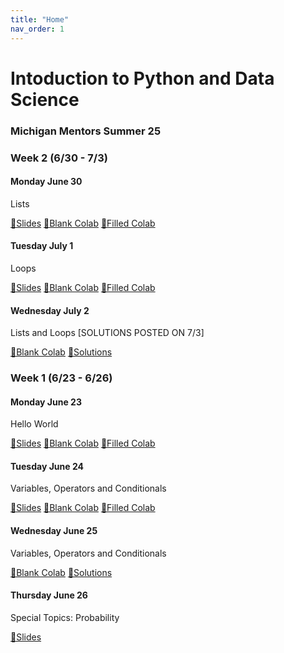 ```yaml
---
title: "Home"
nav_order: 1
---
```

# Intoduction to Python and Data Science
### Michigan Mentors Summer 25

### Week 2 (6/30 - 7/3)
#### Monday June 30
Lists

[📜Slides](https://docs.google.com/presentation/d/1OUU_5xReUselbx4EtZKbGvgmq250E-chhDfJSUpCTWA/edit?slide=id.g36c17606fc9_1_12#slide=id.g36c17606fc9_1_12) [📄Blank Colab](https://colab.research.google.com/drive/1RK8KKTjKymidXYz6qFRnDpf1sH02fVkW) [📝Filled Colab]()

#### Tuesday July 1
Loops

[📜Slides](https://docs.google.com/presentation/d/1sswjBDuGje8o8ibMFSx3DtFwreMSsEXyb5vylHU6L8U/edit?slide=id.p1#slide=id.p1) [📄Blank Colab](https://colab.research.google.com/drive/1vrqp8b2gKag8iciWR194sKrnLKRW_aW8) [📝Filled Colab]()

#### Wednesday July 2
Lists and Loops [SOLUTIONS POSTED ON 7/3]

[📄Blank Colab](https://colab.research.google.com/drive/1BVNVkVrV_MJG7cxPcCscpG1qc0VcIUvA) [📝Solutions]()

### Week 1 (6/23 - 6/26)
#### Monday June 23
Hello World

[📜Slides](https://docs.google.com/presentation/d/1G0ubaUQBtH_Z0I1ymuxeSGkN-n3aEkA4) [📄Blank Colab](https://colab.research.google.com/drive/1j137qsckIWSMafGc3hMvO2N3gMr0HofZ) [📝Filled Colab](https://colab.research.google.com/drive/1F6tcqpwqlo4De3b7_zH_4sz8at4vf43g)

#### Tuesday June 24
Variables, Operators and Conditionals

[📜Slides](https://docs.google.com/presentation/d/1BTZPDxPLZqnnunDJzuD7BDwfUWGmg4Cc) [📄Blank Colab](https://colab.research.google.com/drive/17KqADN9keBSl4b1-TsUnlS0kItr9oiOb) [📝Filled Colab](https://colab.research.google.com/drive/1zIqXLcrAUxfoJzSvCQbBfVZWxd-Q2Oln)

#### Wednesday June 25
Variables, Operators and Conditionals

[📄Blank Colab](https://colab.research.google.com/drive/1oY58IzLCdmXLPot-E2Zvpmd4P5ekX2Zw#scrollTo=-pDrlxDW7U4o) [📝Solutions](https://colab.research.google.com/drive/19n8evQI3zzwpdoAyy-UByOo3G5HyXcJY)

#### Thursday June 26
Special Topics: Probability

[📜Slides](https://docs.google.com/presentation/d/18kJ4oT1Nwg_oRq2Zi3HAxSUDwtC2utdylzqIcwXPVeU/edit?slide=id.g36b1b4d645e_4_333#slide=id.g36b1b4d645e_4_333)
